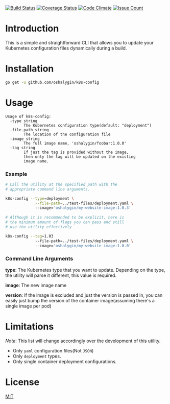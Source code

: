 [![Build Status](https://travis-ci.org/oshalygin/k8s-config.svg?branch=master)](https://travis-ci.org/oshalygin/k8s-config)
[![Coverage Status](https://coveralls.io/repos/github/oshalygin/k8s-config/badge.svg?branch=master)](https://coveralls.io/github/oshalygin/k8s-config?branch=master)
[![Code Climate](https://codeclimate.com/repos/59598bef371afb02870005c1/badges/d8e88772201d137ea8b7/gpa.svg)](https://codeclimate.com/repos/59598bef371afb02870005c1/feed)
[![Issue Count](https://codeclimate.com/repos/59598bef371afb02870005c1/badges/d8e88772201d137ea8b7/issue_count.svg)](https://codeclimate.com/repos/593e287a150338028600480b/feed)
# Introduction

This is a simple and straightforward CLI that allows you to update your Kubernetes configuration files dynamically during a build.

# Installation

```bash
go get -u github.com/oshalygin/k8s-config
```

# Usage

```
Usage of k8s-config:
  -type string
        The Kubernetes configuration type(default: "deployment")
  -file-path string
        The location of the configuration file
  -image string
        The full image name, 'oshalygin/foobar:1.0.0'
  -tag string
        If just the tag is provided without the image,
        then only the tag will be updated on the existing
        image name.
```

### Example

```bash
# Call the utility at the specified path with the 
# appropriate command line arguments.

k8s-config --type=deployment \
             --file-path=../test-files/deployment.yaml \  
             --image='oshalygin/my-website-image:1.0.3'
             
# Although it is recommended to be explicit, here is
# the minimum amount of flags you can pass and still
# use the utility effectively

k8s-config --tag=1.03
             --file-path=../test-files/deployment.yaml \  
             --image='oshalygin/my-website-image:1.0.0'             
```

### Command Line Arguments

**type**: The Kubernetes type that you want to update.  Depending on the type, the utility will parse it different, this value is required.

**image**: The new image name
 
**version**: If the image is excluded and just the version is passed in, you can easily just bump the version of the container image(assuming there's a single image per pod)

# Limitations
_Note_: This list will change accordingly over the development of this utility.
* Only `yaml` configuration files(Not `JSON`)
* Only `deployment` types.
* Only single container deployment configurations.

# License

[MIT](LICENSE)
